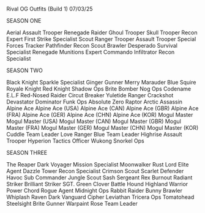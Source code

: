 Rival OG Outfits (Build 1)     07/03/25


SEASON ONE

Aerial Assault Trooper
Renegade Raider
Ghoul Trooper
Skull Trooper
Recon Expert
First Strike Specialist
Scout
Ranger
Trooper
Assault Trooper
Special Forces
Tracker
Pathfinder
Recon Scout
Brawler
Desperado
Survival Specialist
Renegade
Munitions Expert
Commando
Infiltrator
Recon Specialist

SEASON TWO

Black Knight 
Sparkle Specialist
Ginger Gunner
Merry Marauder
Blue Squire
Royale Knight
Red Knight
Shadow Ops
Brite Bomber
Nog Ops
Codename E.L.F
Red-Nosed Raider
Circut Breaker
Yuletide Ranger
Crackshot
Devastator
Dominator
Funk Ops
Absolute Zero
Raptor
Arctic Assassin
Alpine Ace
Alpine Ace (USA)
Alpine Ace (CAN)
Alpine Ace (GBR)
Alpine Ace (FRA)
Alpine Ace (GER)
Alpine Ace (CHN)
Alpine Ace (KOR)
Mogul Master
Mogul Master (USA)
Mogul Master (CAN)
Mogul Master (GBR)
Mogul Master (FRA)
Mogul Master (GER)
Mogul Master (CHN)
Mogul Master (KOR)
Cuddle Team Leader
Love Ranger
Blue Team Leader
Highrise Assault Trooper
Hyperion
Tactics Officer
Wukong
Snorkel Ops

SEASON THREE

The Reaper 
Dark Voyager
Mission Specialist
Moonwalker
Rust Lord
Elite Agent
Dazzle
Tower Recon Specialist
Crimson Scout
Scarlet Defender
Havoc
Sub Commander
Jungle Scout
Sash Sergeant
Rex
Burnout
Radiant Striker
Brilliant Striker
SGT. Green Clover
Battle Hound
Highland Warrior
Power Chord
Rogue Agent
Midnight Ops
Rabbit Raider
Bunny Brawler
Whiplash
Raven
Dark Vanguard
Cipher
Leviathan
Tricera Ops
Tomatohead
Steelsight
Brite Gunner
Warpaint
Rose Team Leader